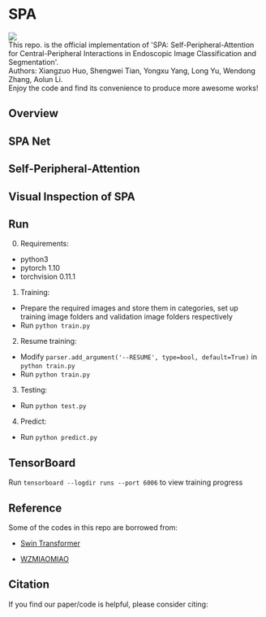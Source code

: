 # SPA
![](https://img.shields.io/github/license/huoxiangzuo/SPA)  
This repo. is the official implementation of 'SPA: Self-Peripheral-Attention for Central-Peripheral Interactions in Endoscopic Image Classification and Segmentation'.   
Authors: Xiangzuo Huo, Shengwei Tian, Yongxu Yang, Long Yu, Wendong Zhang, Aolun Li.  
Enjoy the code and find its convenience to produce more awesome works!

## Overview
<!-- <img width="1395" alt="figure1" src="https://user-images.githubusercontent.com/57312968/191570017-34f30c13-9d8e-4776-a118-de968aebdb19.png" width="80%"> -->

## SPA Net
<!-- <img width="1424" alt="figure2s" src="https://user-images.githubusercontent.com/57312968/191570496-c62e04dc-8baf-4b01-a6ba-03c24c5a744d.png" width="70%"> -->

## Self-Peripheral-Attention
<!-- <img width="1424" alt="figure2s" src="https://user-images.githubusercontent.com/57312968/191570496-c62e04dc-8baf-4b01-a6ba-03c24c5a744d.png" width="70%"> -->

## Visual Inspection of SPA
<!-- <img src="https://user-images.githubusercontent.com/57312968/191570242-4425944d-4017-45c6-a3f7-f977376766a2.png" width="75%"> -->

## Run
0. Requirements:
* python3
* pytorch 1.10
* torchvision 0.11.1
1. Training:
* Prepare the required images and store them in categories, set up training image folders and validation image folders respectively
* Run `python train.py`
2. Resume training:
* Modify `parser.add_argument('--RESUME', type=bool, default=True)` in `python train.py`
* Run `python train.py`
3. Testing:
* Run `python test.py`
4. Predict:
* Run `python predict.py`

## TensorBoard
Run `tensorboard --logdir runs --port 6006` to view training progress

## Reference
Some of the codes in this repo are borrowed from:  
* [Swin Transformer](https://github.com/microsoft/Swin-Transformer)  
<!-- * [ConvNeXt](https://github.com/facebookresearch/ConvNeXt)   -->
* [WZMIAOMIAO](https://github.com/WZMIAOMIAO/deep-learning-for-image-processing)

## Citation

If you find our paper/code is helpful, please consider citing:

```bibtex

```

